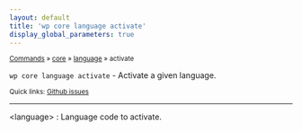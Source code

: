 ```yaml
---
layout: default
title: 'wp core language activate'
display_global_parameters: true
---
```


<small>[Commands](/commands/) &raquo; [core](/commands/core/) &raquo; [language](/commands/core/language/) &raquo; activate</small>

`wp core language activate` - Activate a given language.

<small>Quick links: <a href="https://github.com/wp-cli/wp-cli/issues?q=is%3Aopen+label%3Acommand%3Acore-language-activate+sort%3Aupdated-desc">Github issues</a></small>

<hr />

&lt;language&gt;
: Language code to activate.



